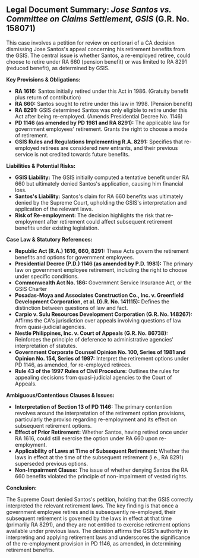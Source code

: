 ## Legal Document Summary: *Jose Santos vs. Committee on Claims Settlement, GSIS* (G.R. No. 158071)

This case involves a petition for review on certiorari of a CA decision dismissing Jose Santos's appeal concerning his retirement benefits from the GSIS. The central issue is whether Santos, a re-employed retiree, could choose to retire under RA 660 (pension benefit) or was limited to RA 8291 (reduced benefit), as determined by GSIS.

**Key Provisions & Obligations:**

*   **RA 1616:** Santos initially retired under this Act in 1986. (Gratuity benefit plus return of contribution)
*   **RA 660:** Santos sought to retire under this law in 1998. (Pension benefit)
*   **RA 8291:** GSIS determined Santos was only eligible to retire under this Act after being re-employed. (Amends Presidential Decree No. 1146)
*   **PD 1146 (as amended by PD 1981 and RA 8291):** The applicable law for government employees' retirement. Grants the right to choose a mode of retirement.
*   **GSIS Rules and Regulations Implementing R.A. 8291:** Specifies that re-employed retirees are considered new entrants, and their previous service is not credited towards future benefits.

**Liabilities & Potential Risks:**

*   **GSIS Liability:** The GSIS initially computed a tentative benefit under RA 660 but ultimately denied Santos's application, causing him financial loss.
*   **Santos's Liability:** Santos's claim for RA 660 benefits was ultimately denied by the Supreme Court, upholding the GSIS's interpretation and application of the relevant laws.
*   **Risk of Re-employment:** The decision highlights the risk that re-employment after retirement could affect subsequent retirement benefits under existing legislation.

**Case Law & Statutory References:**

*   **Republic Act (R.A.) 1616, 660, 8291:** These Acts govern the retirement benefits and options for government employees.
*   **Presidential Decree (P.D.) 1146 (as amended by P.D. 1981):** The primary law on government employee retirement, including the right to choose under specific conditions.
*   **Commonwealth Act No. 186:** Government Service Insurance Act, or the GSIS Charter
*   **Posadas-Moya and Associates Construction Co., Inc. v. Greenfield Development Corporation, et al. (G.R. No. 141115):** Defines the distinction between questions of law and fact.
*   **Carpio v. Sulu Resources Development Corporation (G.R. No. 148267):** Affirms the CA's jurisdiction over appeals involving questions of law from quasi-judicial agencies.
*   **Nestle Philippines, Inc. v. Court of Appeals (G.R. No. 86738):** Reinforces the principle of deference to administrative agencies' interpretation of statutes.
*   **Government Corporate Counsel Opinion No. 100, Series of 1981 and Opinion No. 154, Series of 1997:** Interpret the retirement options under PD 1146, as amended, for re-employed retirees.
*   **Rule 43 of the 1997 Rules of Civil Procedure:** Outlines the rules for appealing decisions from quasi-judicial agencies to the Court of Appeals.

**Ambiguous/Contentious Clauses & Issues:**

*   **Interpretation of Section 13 of PD 1146:** The primary contention revolves around the interpretation of the retirement option provisions, particularly the proviso regarding re-employment and its effect on subsequent retirement options.
*   **Effect of Prior Retirement:** Whether Santos, having retired once under RA 1616, could still exercise the option under RA 660 upon re-employment.
*   **Applicability of Laws at Time of Subsequent Retirement:** Whether the laws in effect at the time of the subsequent retirement (i.e., RA 8291) superseded previous options.
*   **Non-Impairment Clause:** The issue of whether denying Santos the RA 660 benefits violated the principle of non-impairment of vested rights.

**Conclusion:**

The Supreme Court denied Santos's petition, holding that the GSIS correctly interpreted the relevant retirement laws. The key finding is that once a government employee retires and is subsequently re-employed, their subsequent retirement is governed by the laws in effect at that time (primarily RA 8291), and they are not entitled to exercise retirement options available under previous laws. The decision affirms the GSIS's authority in interpreting and applying retirement laws and underscores the significance of the re-employment provision in PD 1146, as amended, in determining retirement benefits.
